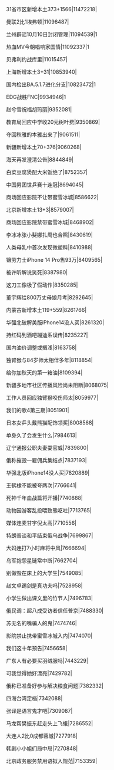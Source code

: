 31省市区新增本土373+1566|11472218|

曼联2比1埃弗顿|11096487|

兰州辟谣10月10日封闭管理|11094539|1

热血MV今朝唱响家国情|11092337|1

贝弗利约战库里|11015457|

上海新增本土3+31|10853940|

国内检出BA.5.1.7进化分支|10823472|1

EDG战胜FNC|9934946|1

赵兮雪祝福胡玛丽|9352081|

教育局回应中学收20元树叶费|9350869|

夺回秋雅的本雅出来了|9061511|

新疆新增本土70+376|9060268|

海天再发澄清公告|8844849|

白菜豆腐煲配大米饭绝了|8752357|

中国男团世乒赛十连冠|8694045|

商场回应影院不让带蜜雪冰城|8586622|

北京新增本土13+3|8579007|

商场回应影院禁带蜜雪冰城|8468902|

李冰冰张小斐娜扎周也合照|8430619|

人类母乳中首次发现微塑料|8410988|

镶劳力士iPhone 14 Pro售93万|8409565|

被许昕解说笑死|8387980|

这刀工像极了假动作|8350285|

董宇辉给800万丈母娘月考|8292645|

内蒙古新增本土119+559|8261766|

华强北破解美版iPhone14没人买|8261320|

持红码到酒吧蹦迪系误传|8235227|

国内油价调整或搁浅|8163758|

独臂猴与84岁师太相伴多年|8118854|

给你加秋天的第一箱油|8109394|

新疆多地市社区传播风险尚未阻断|8068075|

工作人员回应独臂猴咬伤师太|8059977|

我们的歌4第三期|8051901|

日本女乒头戴熊猫配饰领奖|8008568|

单身久了会发生什么|7984613|

辽宁通报公职夫妻耍官威|7839800|

俄称摧毁一雇佣兵集结点|7837193|

华强北版iPhone14没人买|7820889|

王鹤棣不能被夸两次|7766641|

死神千年血战篇将开播|7740888|

动物园游客乱投喂致熊呕吐|7713765|

媒体连麦甘宇倪太高|7710556|

特朗普谈和平结束俄乌战争|7699867|

大妈连打7小时麻将中风|7666694|

乌军抱怨星链常中断|7662704|

别做毁在床上的大学生|7549085|

赵文卓踢剑是真功夫吗|7528958|

小学生做出课文里的竹节人|7496783|

俄民调：超八成受访者信任普京|7488330|

苏无名的嘴骗人的鬼|7474746|

影院禁止携带蜜雪冰城入内|7474070|

我们这十年预告|7456658|

广东人有必要买羽绒服吗|7443229|

可我觉得她好漂亮|7429782|

俄称已准备好参与解决粮食问题|7382332|

四海台湾定档|7342088|

张译是语言鬼才吧|7309087|

马龙帮樊振东赶走头上飞蛾|7286552|

大连人2比0成都蓉城|7277918|

韩剧小小姐们局中局|7270848|

北京政务服务禁用语拟入规范|7153359|

